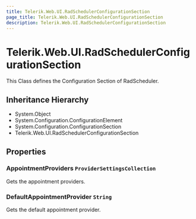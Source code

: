 ```yaml
---
title: Telerik.Web.UI.RadSchedulerConfigurationSection
page_title: Telerik.Web.UI.RadSchedulerConfigurationSection
description: Telerik.Web.UI.RadSchedulerConfigurationSection
---
```


# Telerik.Web.UI.RadSchedulerConfigurationSection

This Class defines the Configuration Section of RadScheduler.

## Inheritance Hierarchy

* System.Object
* System.Configuration.ConfigurationElement
* System.Configuration.ConfigurationSection
* Telerik.Web.UI.RadSchedulerConfigurationSection

## Properties

###  AppointmentProviders `ProviderSettingsCollection`

Gets the appointment providers.

###  DefaultAppointmentProvider `String`

Gets the default appointment provider.

